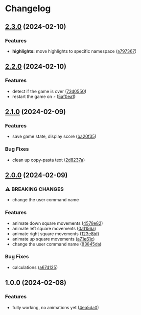 # Changelog

## [2.3.0](https://github.com/NStefan002/2048.nvim/compare/v2.2.0...v2.3.0) (2024-02-10)


### Features

* **highlights:** move highlights to specific namespace ([a797367](https://github.com/NStefan002/2048.nvim/commit/a7973673842b3e36fb98c4321fc9bc5a9fd1b70a))

## [2.2.0](https://github.com/NStefan002/2048.nvim/compare/v2.1.0...v2.2.0) (2024-02-10)


### Features

* detect if the game is over ([73d0550](https://github.com/NStefan002/2048.nvim/commit/73d0550b21919b1993d7901c0417c1ef97bbca3e))
* restart the game on `r` ([5af0ea1](https://github.com/NStefan002/2048.nvim/commit/5af0ea1a25bbdb0622383cf807342cdbe756f99e))

## [2.1.0](https://github.com/NStefan002/2048.nvim/compare/v2.0.0...v2.1.0) (2024-02-09)


### Features

* save game state, display score ([ba20f35](https://github.com/NStefan002/2048.nvim/commit/ba20f35858b83373698f5d86cecfa089727ddc8f))


### Bug Fixes

* clean up copy-pasta text ([2d8237a](https://github.com/NStefan002/2048.nvim/commit/2d8237a4d1ec381c44018f4c549884a37eec360a))

## [2.0.0](https://github.com/NStefan002/2048.nvim/compare/v1.0.0...v2.0.0) (2024-02-09)


### ⚠ BREAKING CHANGES

* change the user command name

### Features

* animate down square movements ([4578e82](https://github.com/NStefan002/2048.nvim/commit/4578e825e08de42539ceab7410721950726bf366))
* animate left square movements ([0a1156a](https://github.com/NStefan002/2048.nvim/commit/0a1156a99e01f1363ac2f009fdfbdf6c6f6181df))
* animate right square movements ([123e8bf](https://github.com/NStefan002/2048.nvim/commit/123e8bf8bee517bf209fd817d90f1e3f091f4417))
* animate up square movements ([a71e61c](https://github.com/NStefan002/2048.nvim/commit/a71e61cdd005d1c5c2fb8e4eda4ef833293e89ec))
* change the user command name ([83845da](https://github.com/NStefan002/2048.nvim/commit/83845da74872eb56089ca5556395894f830199b5))


### Bug Fixes

* calculations ([a67d125](https://github.com/NStefan002/2048.nvim/commit/a67d125878d444ca596e3e1bc93c168ce3f7b959))

## 1.0.0 (2024-02-08)


### Features

* fully working, no animations yet ([4ea5da0](https://github.com/NStefan002/2048.nvim/commit/4ea5da00e699e5dd5142cef48df8294bd5bc41f5))
